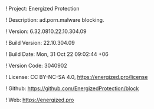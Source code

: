 ! Project: Energized Protection

! Description: ad.porn.malware blocking.

! Version: 6.32.0810.22.10.304.09

! Build Version: 22.10.304.09

! Build Date: Mon, 31 Oct 22 09:02:44 +06

! Version Code: 3040902

! License: CC BY-NC-SA 4.0, https://energized.pro/license

! Github: https://github.com/EnergizedProtection/block

! Web: https://energized.pro
